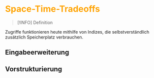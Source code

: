 # <font color = "orange">Space-Time-Tradeoffs</font>
>[!INFO] Definition

Zugriffe funktionieren heute mithilfe von Indizes, die selbstverständlich zusätzlich Speicherplatz verbrauchen.
## Eingabeerweiterung
## Vorstrukturierung
